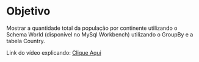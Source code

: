 # Objetivo
Mostrar a quantidade total da população por continente utilizando o Schema World (disponível no MySql Workbench) utilizando o GroupBy e a tabela Country. 

Link do vídeo explicando: [Clique Aqui](https://youtu.be/Q2DPrahjTXQ)